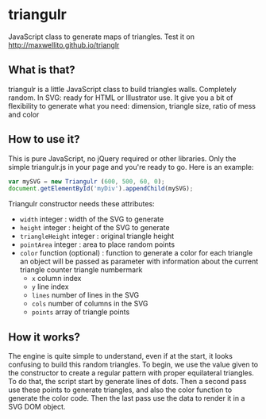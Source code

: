 # triangulr

JavaScript class to generate maps of triangles.
Test it on http://maxwellito.github.io/trianglr

## What is that?

triangulr is a little JavaScript class to build triangles walls. Completely random. In SVG: ready for HTML or Illustrator use. It give you a bit of flexibility to generate what you need: dimension, triangle size, ratio of mess and color

## How to use it?

This is pure JavaScript, no jQuery required or other libraries. Only the simple triangulr.js in your page and you're ready to go.
Here is an example:

```javascript
var mySVG = new Triangulr (600, 500, 60, 0);
document.getElementById('myDiv').appendChild(mySVG);
```

Triangulr constructor needs these attributes:

 - `width` integer : width of the SVG to generate
 - `height` integer : height of the SVG to generate
 - `triangleHeight` integer : original triangle height
 - `pointArea` integer : area to place random points
 - `color` function (optional) : function to generate a color for each triangle an object will be passed as parameter with information about the current triangle counter triangle numbermark
    - `x` column index
    - `y` line index
    - `lines` number of lines in the SVG
    - `cols` number of columns in the SVG
    - `points` array of triangle points

## How it works?

The engine is quite simple to understand, even if at the start, it looks confusing to build this random triangles.
To begin, we use the value given to the constructor to create a regular pattern with proper equilateral triangles. To do that, the script start by generate lines of dots. Then a second pass use these points to generate triangles, and also the color function to generate the color code.
Then the last pass use the data to render it in a SVG DOM object.